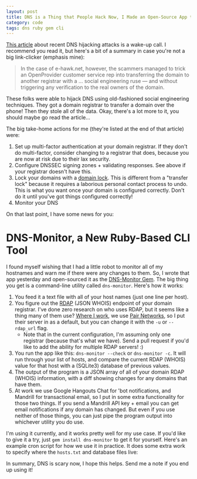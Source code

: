 ```yaml
---
layout: post
title: DNS is a Thing that People Hack Now, I Made an Open-Source App to Help
category: code
tags: dns ruby gem cli
---
```


[This article](https://krebsonsecurity.com/2020/01/does-your-domain-have-a-registry-lock/) about recent DNS hijacking attacks is a wake-up call. I recommend you read it, but here's a bit of a summary in case you're not a big link-clicker (emphasis mine):

> In the case of e-hawk.net, however, the scammers managed to trick an OpenProvider customer service rep into transferring the domain to another registrar with a ... social engineering ruse — and without triggering any verification to the real owners of the domain.

These folks were able to hijack DNS using old-fashioned social engineering techniques. They got a domain registrar to transfer a domain over the phone! Then they stole all of the data.  Okay, there's a lot more to it, you should maybe go read the article... 

The big take-home actions for me (they're listed at the end of that article) were:

1. Set up multi-factor authentication at your domain registrar. If they don't do multi-factor, consider changing to a registrar that does, because you are now at risk due to their lax security.
1. Configure DNSSEC signing zones + validating responses. See above if your registrar doesn't have this.
1. Lock your domains with a [domain lock](https://www.icann.org/resources/pages/locked-2013-05-03-en). This is different from a "transfer lock" because it requires a laborious personal contact process to undo. This is what you want once your domain is configured correctly. Don't do it until you've got things configured correctly!
1. Monitor your DNS

On that last point, I have some news for you:

# DNS-Monitor, a New Ruby-Based CLI Tool

I found myself wishing that I had a little robot to monitor all of my hostnames and warn me if there were any changes to them. So, I wrote that app yesterday and open-sourced it as the [DNS-Monitor Gem](https://github.com/exploration/dns-monitor). The big thing you get is a command-line utility called `dns-monitor`. Here's how it works:

1. You feed it a text file with all of your host names (just one line per host).
1. You figure out the [RDAP](https://en.wikipedia.org/wiki/Registration_Data_Access_Protocol) (JSON WHOIS) endpoint of your domain registrar. I've done zero research on who uses RDAP, but it seems like a thing many of them use? [Where I work](https://www.explo.org), we use [Pair Networks](https://pairdomains.com), so I put their server in as a default, but you can change it with the `-u` or `--rdap_url` flag.
    - Note that in the current configuration, I'm assuming only one registrar (because that's what we have). Send a pull request if you'd like to add the ability for multiple RDAP servers! :)
1. You run the app like this: `dns-monitor --check` or `dns-monitor -c`. It will run through your list of hosts, and compare the current RDAP (WHOIS) value for that host with a (SQLite3) database of previous values.
1. The output of the program is a JSON array of all of your domain RDAP (WHOIS) information, with a diff showing changes for any domains that have them.
1. At work we use Google Hangouts Chat for 'bot notifications, and Mandrill for transactional email, so I put in some extra functionality for those two things. If you send a Mandrill API key + email you can get email notifications if any domain has changed. But even if you use neither of those things, you can just pipe the program output into whichever utility you do use.

I'm using it currently, and it works pretty well for my use case. If you'd like to give it a try, just `gem install dns-monitor` to get it for yourself. Here's an example cron script for how we use it in practice. It does some extra work to specify where the `hosts.txt` and database files live:

<script src="https://gist.github.com/dmerand/236fd3f66ebc751dbf0e9c3fb56350db.js"></script>

In summary, DNS is scary now, I hope this helps. Send me a note if you end up using it!
